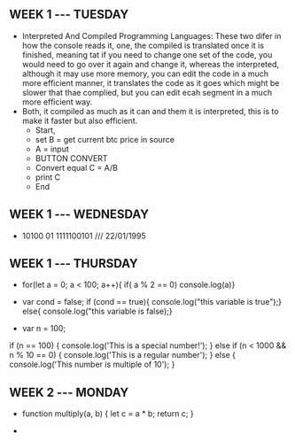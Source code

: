 ## WEEK 1 --- TUESDAY
- Interpreted And Compiled Programming Languages:   These two difer in how the console reads it, one, the compiled is translated once it is finished, meaning tat if you need to change one set of the code, you would need to go over it again and change it, whereas the interpreted, although it may use more memory, you can edit the code in a much more efficient manner, it translates the code as it goes which might be slower that thae complied, but you can edit ecah segment in a much more efficient way.
- Both, it compiled as much as it can and them it is interpreted, this is to make it faster but also efficient.
  - Start, 
  - set B = get current btc price in source
  - A = input
  - BUTTON CONVERT 
  - Convert equal C = A/B
  - print C
  - End

## WEEK 1 --- WEDNESDAY
- 10100 01 1111100101   /// 22/01/1995

## WEEK 1 --- THURSDAY

- for(let a = 0; a < 100; a++){
  if( a % 2 == 0)
  console.log(a)}



- var cond = false;
if (cond == true){ 
console.log("this variable is true");}
else{ console.log("this variable is false);}



- var n = 100;

if (n == 100) {
  console.log('This is a special number!');
} else
if (n < 1000 && n % 10 == 0) {
  console.log('This is a regular number');
} else {
  console.log('This number is multiple of 10');
}


## WEEK 2 --- MONDAY
- function multiply(a, b) {
  let c = a * b;
  return c;
}

- 
